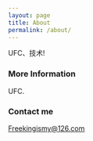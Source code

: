 ```yaml
---
layout: page
title: About
permalink: /about/
---
```


UFC、技术!

### More Information

UFC.

### Contact me

[Freekingismy@126.com](mailto:Freekingismy@126.com)
